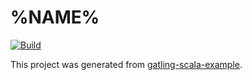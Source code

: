 # %NAME%

[![Build](https://github.com/%REPOSITORY%/actions/workflows/build.yml/badge.svg)](https://github.com/%REPOSITORY%/actions/workflows/build.yml)

This project was generated from [gatling-scala-example](https://github.com/jecklgamis/gatling-scala-example).

